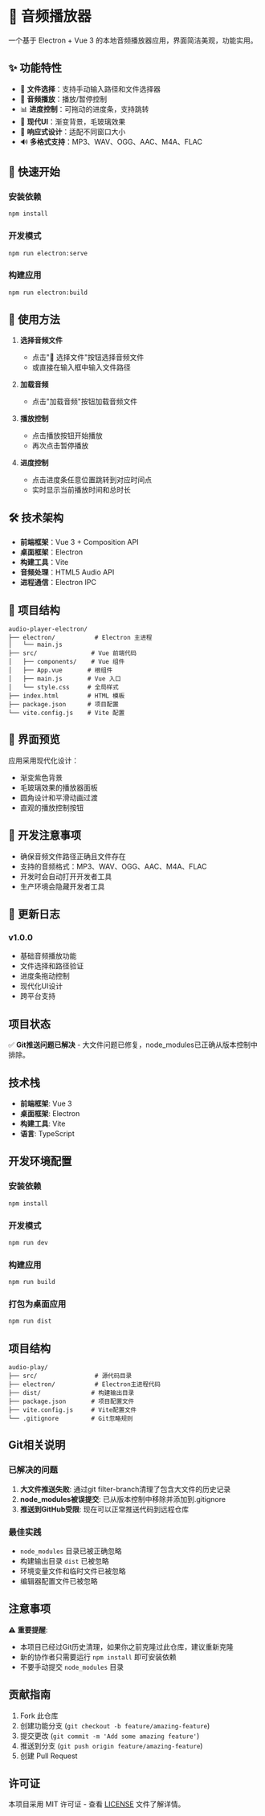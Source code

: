 # 🎵 音频播放器

一个基于 Electron + Vue 3 的本地音频播放器应用，界面简洁美观，功能实用。

## ✨ 功能特性

- 🎯 **文件选择**：支持手动输入路径和文件选择器
- 🎵 **音频播放**：播放/暂停控制
- 📊 **进度控制**：可拖动的进度条，支持跳转
- 🎨 **现代UI**：渐变背景，毛玻璃效果
- 📱 **响应式设计**：适配不同窗口大小
- 🔊 **多格式支持**：MP3、WAV、OGG、AAC、M4A、FLAC

## 🚀 快速开始

### 安装依赖

```bash
npm install
```

### 开发模式

```bash
npm run electron:serve
```

### 构建应用

```bash
npm run electron:build
```

## 🎯 使用方法

1. **选择音频文件**
   - 点击"📁 选择文件"按钮选择音频文件
   - 或直接在输入框中输入文件路径

2. **加载音频**
   - 点击"加载音频"按钮加载音频文件

3. **播放控制**
   - 点击播放按钮开始播放
   - 再次点击暂停播放

4. **进度控制**
   - 点击进度条任意位置跳转到对应时间点
   - 实时显示当前播放时间和总时长

## 🛠️ 技术架构

- **前端框架**：Vue 3 + Composition API
- **桌面框架**：Electron
- **构建工具**：Vite
- **音频处理**：HTML5 Audio API
- **进程通信**：Electron IPC

## 📁 项目结构

```
audio-player-electron/
├── electron/           # Electron 主进程
│   └── main.js
├── src/               # Vue 前端代码
│   ├── components/    # Vue 组件
│   ├── App.vue       # 根组件
│   ├── main.js       # Vue 入口
│   └── style.css     # 全局样式
├── index.html        # HTML 模板
├── package.json      # 项目配置
└── vite.config.js    # Vite 配置
```

## 🎨 界面预览

应用采用现代化设计：
- 渐变紫色背景
- 毛玻璃效果的播放器面板
- 圆角设计和平滑动画过渡
- 直观的播放控制按钮

## 🔧 开发注意事项

- 确保音频文件路径正确且文件存在
- 支持的音频格式：MP3、WAV、OGG、AAC、M4A、FLAC
- 开发时会自动打开开发者工具
- 生产环境会隐藏开发者工具

## 📝 更新日志

### v1.0.0
- 基础音频播放功能
- 文件选择和路径验证
- 进度条拖动控制
- 现代化UI设计
- 跨平台支持

## 项目状态

✅ **Git推送问题已解决** - 大文件问题已修复，node_modules已正确从版本控制中排除。

## 技术栈

- **前端框架**: Vue 3
- **桌面框架**: Electron
- **构建工具**: Vite
- **语言**: TypeScript

## 开发环境配置

### 安装依赖

```bash
npm install
```

### 开发模式

```bash
npm run dev
```

### 构建应用

```bash
npm run build
```

### 打包为桌面应用

```bash
npm run dist
```

## 项目结构

```
audio-play/
├── src/                # 源代码目录
├── electron/           # Electron主进程代码
├── dist/              # 构建输出目录
├── package.json       # 项目配置文件
├── vite.config.js     # Vite配置文件
└── .gitignore         # Git忽略规则
```

## Git相关说明

### 已解决的问题

1. **大文件推送失败**: 通过git filter-branch清理了包含大文件的历史记录
2. **node_modules被误提交**: 已从版本控制中移除并添加到.gitignore
3. **推送到GitHub受限**: 现在可以正常推送代码到远程仓库

### 最佳实践

- `node_modules` 目录已被正确忽略
- 构建输出目录 `dist` 已被忽略
- 环境变量文件和临时文件已被忽略
- 编辑器配置文件已被忽略

## 注意事项

⚠️ **重要提醒**: 
- 本项目已经过Git历史清理，如果你之前克隆过此仓库，建议重新克隆
- 新的协作者只需要运行 `npm install` 即可安装依赖
- 不要手动提交 `node_modules` 目录

## 贡献指南

1. Fork 此仓库
2. 创建功能分支 (`git checkout -b feature/amazing-feature`)
3. 提交更改 (`git commit -m 'Add some amazing feature'`)
4. 推送到分支 (`git push origin feature/amazing-feature`)
5. 创建 Pull Request

## 许可证

本项目采用 MIT 许可证 - 查看 [LICENSE](LICENSE) 文件了解详情。 